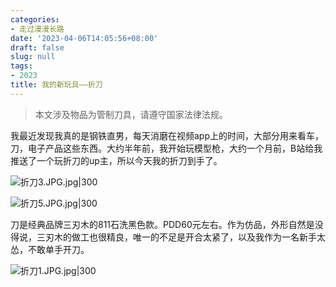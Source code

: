 ```yaml
---
categories:
- 走过漫漫长路
date: '2023-04-06T14:05:56+08:00'
draft: false
slug: null
tags:
- 2023
title: 我的新玩具——折刀
---
```

> 本文涉及物品为管制刀具，请遵守国家法律法规。

我最近发现我真的是钢铁直男，每天消磨在视频app上的时间，大部分用来看车，刀，电子产品这些东西。大约半年前，我开始玩模型枪，大约一个月前，B站给我推送了一个玩折刀的up主，所以今天我的折刀到手了。

![折刀3.JPG.jpg|300](https://cdn.jsdelivr.net/gh/githubb1og/tuchuang/img/%E6%8A%98%E5%88%803.JPG.jpg)

![折刀5.JPG.jpg|300](https://cdn.jsdelivr.net/gh/githubb1og/tuchuang/img/%E6%8A%98%E5%88%805.JPG.jpg)

刀是经典品牌三刃木的811石洗黑色款。PDD60元左右。作为仿品，外形自然是没得说，三刃木的做工也很精良，唯一的不足是开合太紧了，以及我作为一名新手太怂，不敢单手开刀。

![折刀1.JPG.jpg|300](https://cdn.jsdelivr.net/gh/githubb1og/tuchuang/img/%E6%8A%98%E5%88%801.JPG.jpg)
